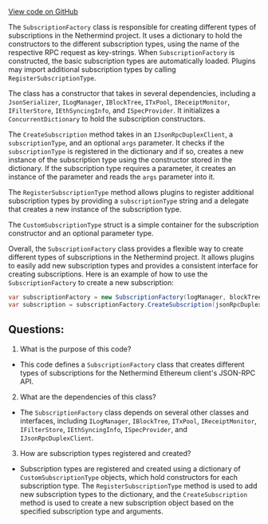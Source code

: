 [View code on GitHub](https://github.com/nethermindeth/nethermind/Nethermind.JsonRpc/Modules/Subscribe/SubscriptionFactory.cs)

The `SubscriptionFactory` class is responsible for creating different types of subscriptions in the Nethermind project. It uses a dictionary to hold the constructors to the different subscription types, using the name of the respective RPC request as key-strings. When `SubscriptionFactory` is constructed, the basic subscription types are automatically loaded. Plugins may import additional subscription types by calling `RegisterSubscriptionType`.

The class has a constructor that takes in several dependencies, including a `JsonSerializer`, `ILogManager`, `IBlockTree`, `ITxPool`, `IReceiptMonitor`, `IFilterStore`, `IEthSyncingInfo`, and `ISpecProvider`. It initializes a `ConcurrentDictionary` to hold the subscription constructors.

The `CreateSubscription` method takes in an `IJsonRpcDuplexClient`, a `subscriptionType`, and an optional `args` parameter. It checks if the `subscriptionType` is registered in the dictionary and if so, creates a new instance of the subscription type using the constructor stored in the dictionary. If the subscription type requires a parameter, it creates an instance of the parameter and reads the `args` parameter into it.

The `RegisterSubscriptionType` method allows plugins to register additional subscription types by providing a `subscriptionType` string and a delegate that creates a new instance of the subscription type.

The `CustomSubscriptionType` struct is a simple container for the subscription constructor and an optional parameter type.

Overall, the `SubscriptionFactory` class provides a flexible way to create different types of subscriptions in the Nethermind project. It allows plugins to easily add new subscription types and provides a consistent interface for creating subscriptions. Here is an example of how to use the `SubscriptionFactory` to create a new subscription:

```csharp
var subscriptionFactory = new SubscriptionFactory(logManager, blockTree, txPool, receiptCanonicalityMonitor, filterStore, ethSyncingInfo, specProvider, jsonSerializer);
var subscription = subscriptionFactory.CreateSubscription(jsonRpcDuplexClient, SubscriptionType.NewHeads, "{\"includeTransactions\":true}");
```
## Questions: 
 1. What is the purpose of this code?
- This code defines a `SubscriptionFactory` class that creates different types of subscriptions for the Nethermind Ethereum client's JSON-RPC API.

2. What are the dependencies of this class?
- The `SubscriptionFactory` class depends on several other classes and interfaces, including `ILogManager`, `IBlockTree`, `ITxPool`, `IReceiptMonitor`, `IFilterStore`, `IEthSyncingInfo`, `ISpecProvider`, and `IJsonRpcDuplexClient`.

3. How are subscription types registered and created?
- Subscription types are registered and created using a dictionary of `CustomSubscriptionType` objects, which hold constructors for each subscription type. The `RegisterSubscriptionType` method is used to add new subscription types to the dictionary, and the `CreateSubscription` method is used to create a new subscription object based on the specified subscription type and arguments.